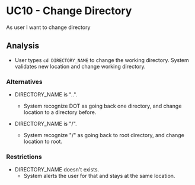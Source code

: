# UC10 - Change Directory

As user I want to change directory

## Analysis

- User types `cd DIRECTORY_NAME` to change the working directory. System validates new location and change working directory.

### Alternatives

- DIRECTORY_NAME is "..".
    - System recognize DOT as going back one directory, and change location to a directory before.

- DIRECTORY_NAME is "/".
    - System recognize "/" as going back to root directory, and change location to root.

### Restrictions

- DIRECTORY_NAME doesn't exists.
    - System alerts the user for that and stays at the same location.
